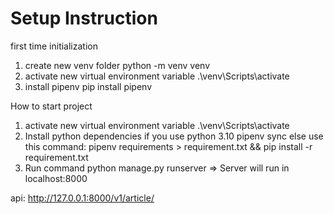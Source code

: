# Setup Instruction 

first time initialization
1) create new venv folder
    python -m venv venv 
2) activate new virtual environment variable
    .\venv\Scripts\activate
3) install pipenv
    pip install pipenv

How to start project 
1)  activate new virtual environment variable
      .\venv\Scripts\activate
2) Install python dependencies
    if you use python 3.10
      pipenv sync
    else use this command:
      pipenv requirements > requirement.txt && pip install -r requirement.txt	
3) Run command 
      python manage.py runserver
=> Server will run in localhost:8000

api: http://127.0.0.1:8000/v1/article/